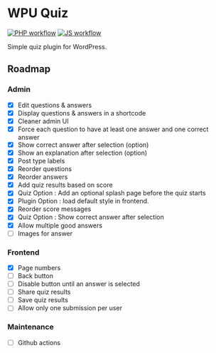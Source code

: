 # WPU Quiz

[![PHP workflow](https://github.com/WordPressUtilities/wpu_quiz/actions/workflows/php.yml/badge.svg 'PHP workflow')](https://github.com/WordPressUtilities/wpu_quiz/actions) [![JS workflow](https://github.com/WordPressUtilities/wpu_quiz/actions/workflows/js.yml/badge.svg 'JS workflow')](https://github.com/WordPressUtilities/wpu_quiz/actions)

Simple quiz plugin for WordPress.

## Roadmap

### Admin
- [x] Edit questions & answers
- [x] Display questions & answers in a shortcode
- [x] Cleaner admin UI
- [x] Force each question to have at least one answer and one correct answer
- [x] Show correct answer after selection (option)
- [x] Show an explanation after selection (option)
- [x] Post type labels
- [x] Reorder questions
- [x] Reorder answers
- [x] Add quiz results based on score
- [x] Quiz Option : Add an optional splash page before the quiz starts
- [x] Plugin Option : load default style in frontend.
- [x] Reorder score messages
- [x] Quiz Option : Show correct answer after selection
- [x] Allow multiple good answers
- [ ] Images for answer

### Frontend
- [x] Page numbers
- [ ] Back button
- [ ] Disable button until an answer is selected
- [ ] Share quiz results
- [ ] Save quiz results
- [ ] Allow only one submission per user

### Maintenance
- [ ] Github actions


